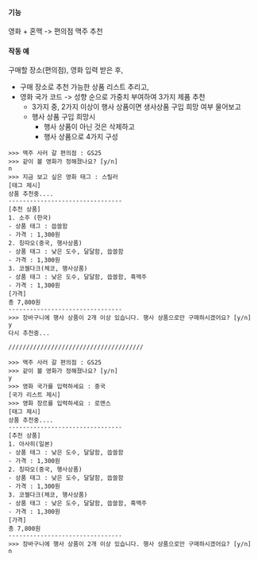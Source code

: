#### 기능

영화 + 혼맥 -&gt; 편의점 맥주 추천

#### 작동 예

구매할 장소\(편의점\), 영화 입력 받은 후,

* 구매 장소로 추천 가능한 상품 리스트 추리고,
* 영화 국가 코드 -&gt; 성향 순으로 가중치 부여하여 3가지 제품 추천
  * 3가지 중, 2가지 이상이 행사 상품이면 생사상품 구입 희망 여부 물어보고
  * 행사 상품 구입 희망시
    * 행사 상품이 아닌 것은 삭제하고
    * 행사 상품으로 4가지 구성

```
>>> 맥주 사러 갈 편의점 : GS25
>>> 같이 볼 영화가 정해졌나요? [y/n]
n
>>> 지금 보고 싶은 영화 태그 : 스릴러
[태그 제시]
상품 추천중....
--------------------------------
[추천 상품]
1. 소주 (한국)
- 상품 태그 : 씁쓸함
- 가격 : 1,300원
2. 칭따오(중국, 행사상품)
- 상품 태그 : 낮은 도수, 달달함, 씁쓸함
- 가격 : 1,300원
3. 코젤다크(체코, 행사상품)
- 상품 태그 : 낮은 도수, 달달함, 씁쓸함, 흑맥주
- 가격 : 1,300원
[가격]
총 7,800원
--------------------------------
>>> 장바구니에 행사 상품이 2개 이상 있습니다. 행사 상품으로만 구매하시겠어요? [y/n]
y
다시 추천중...

//////////////////////////////////////

>>> 맥주 사러 갈 편의점 : GS25
>>> 같이 볼 영화가 정해졌나요? [y/n]
y 
>>> 영화 국가를 입력하세요 : 중국
[국가 리스트 제시]
>>> 영화 장르를 입력하세요 : 로맨스
[태그 제시]
상품 추천중....
--------------------------------
[추천 상품]
1. 아사히(일본)
- 상품 태그 : 낮은 도수, 달달함, 씁쓸함
- 가격 : 1,300원
2. 칭따오(중국, 행사상품)
- 상품 태그 : 낮은 도수, 달달함, 씁쓸함
- 가격 : 1,300원
3. 코젤다크(체코, 행사상품)
- 상품 태그 : 낮은 도수, 달달함, 씁쓸함, 흑맥주
- 가격 : 1,300원
[가격]
총 7,800원
--------------------------------
>>> 장바구니에 행사 상품이 2개 이상 있습니다. 행사 상품으로만 구매하시겠어요? [y/n]
n
```








